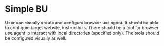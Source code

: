 # Simple BU

User can visually create and configure browser use agent.
It should be able to configure target website, instructions.
There should be a tool for browser use agent to interact with local directories (specified only).
The tools should be configured visually as well.